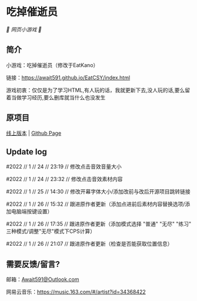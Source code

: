 # 吃掉催逝员

_🦌 网页小游戏 🥛_

</div>


## 简介

小游戏：吃掉催逝员（修改于EatKano）

链接：https://await591.github.io/EatCSY/index.html

游戏初衷：仅仅是为了学习HTML,有人玩的话，我就更新下去,没人玩的话,要么留着当做学习经历,要么删库就当什么也没发生

## 原项目

[线上版本](https://xingye.me/game/eatkano/index.php)
|
[Github Page](https://arcxingye.github.io/EatKano/index.html)

## Update log

#2022 // 1 // 24 // 23:19 // 修改点击音效音量大小

#2022 // 1 // 24 // 23:32 // 修改点击音效素材内容

#2022 // 1 // 25 // 14:30 // 修改开幕字体大小/添加改前与改后开源项目跳转链接

#2022 // 1 // 26 // 15:32 // 跟进原作者更新（添加点进前后素材内容替换选项/添加电脑端按键设置）

#2022 // 1 // 26 // 17:35 // 跟进原作者更新（添加模式选择 "普通" "无尽" "练习" 三种模式/调整"无尽"模式下CPS计算）

#2022 // 1 // 26 // 21:07 // 跟进原作者更新（检查是否能获取位置信息）

## 需要反馈/留言?

邮箱：Await591@Outlook.com

网易云音乐：https://music.163.com/#/artist?id=34368422
